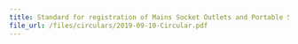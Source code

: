 ```yaml
---
title: Standard for registration of Mains Socket Outlets and Portable Socket-Outlets under the Consumer Protection (Safety Requirements) Registration Scheme
file_url: /files/circulars/2019-09-10-Circular.pdf
---
```

